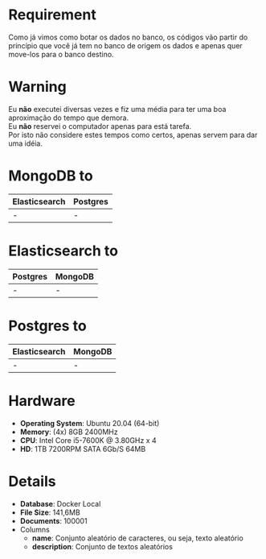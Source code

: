 # Requirement
Como já vimos como botar os dados no banco, os códigos vão partir do princípio que você já tem no banco de origem os dados e apenas quer move-los para o banco destino.  

# Warning
Eu **não** executei diversas vezes e fiz uma média para ter uma boa aproximação do tempo que demora.  
Eu **não** reservei o computador apenas para está tarefa.  
Por isto não considere estes tempos como certos, apenas servem para dar uma idéia.  

# MongoDB to
| Elasticsearch | Postgres |
| ------------- | -------- |
| -       | -  |

# Elasticsearch to
| Postgres | MongoDB |
| -------- | ------- |
| -  | - |

# Postgres to
| Elasticsearch | MongoDB |
| ------------- | ------- |
| -       | - |

# Hardware
* **Operating System**: Ubuntu 20.04 (64-bit)  
* **Memory**: (4x) 8GB 2400MHz  
* **CPU**: Intel Core i5-7600K @ 3.80GHz x 4  
* **HD**: 1TB 7200RPM SATA 6Gb/S 64MB  

# Details
* **Database**: Docker Local  
* **File Size**: 141,6MB  
* **Documents**: 100001  
* Columns
  * **name**: Conjunto aleatório de caracteres, ou seja, texto aleatório  
  * **description**: Conjunto de textos aleatórios  